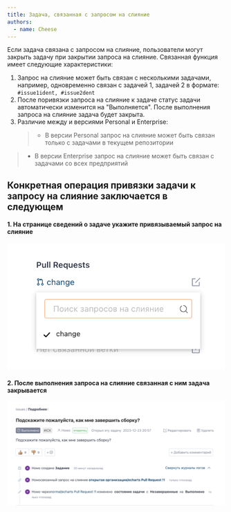 ```yaml
---
title: Задача, связанная с запросом на слияние
authors:
  - name: Cheese
---
```


Если задача связана с запросом на слияние, пользователи могут закрыть задачу при закрытии запроса на слияние. Связанная функция имеет следующие характеристики:

1. Запрос на слияние может быть связан с несколькими задачами, например, одновременно связан с задачей 1, задачей 2 в формате: `#issue1ident, #issue2dent`
2. После поривязки запроса на слияние к задаче  статус задачи автоматически изменится на "Выполняется". После выполнения запроса на слияние задача будет закрыта.
3. Различие между и версиями Personal и Enterprise:
   > - В версии Personal запрос на слияние может быть связан только с задачами в текущем репозитории
> - В версии Enterprise запрос на слияние может быть связан с задачами со всех предприятий

## Конкретная операция привязки задачи к запросу на слияние заключается в следующем

#### 1. На странице сведений о задаче укажите привязываемый запрос на слияние

![](PR.assets/image-1.png)

#### 2. После выполнения запроса на слияние связанная с ним задача закрывается

![](PR.assets/image.png)